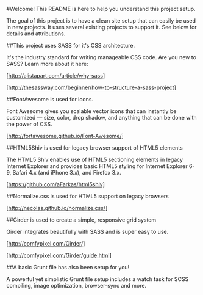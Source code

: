 #Welcome! This README is here to help you understand this project setup.

The goal of this project is to have a clean site setup that can easily be used in new projects. It uses several existing projects to support it. See below for details and attributions.

##This project uses SASS for it's CSS architecture. 

It's the industry standard for writing manageable CSS code. Are you new to SASS? Learn more about it here:

[http://alistapart.com/article/why-sass]

[http://thesassway.com/beginner/how-to-structure-a-sass-project]

##FontAwesome is used for icons.

Font Awesome gives you scalable vector icons that can instantly be customized — size, color, drop shadow, and anything that can be done with the power of CSS.

[http://fortawesome.github.io/Font-Awesome/]

##HTML5Shiv is used for legacy browser support of HTML5 elements

The HTML5 Shiv enables use of HTML5 sectioning elements in legacy Internet Explorer and provides basic HTML5 styling for Internet Explorer 6-9, Safari 4.x (and iPhone 3.x), and Firefox 3.x.

[https://github.com/aFarkas/html5shiv]

##Normalize.css is used for HTML5 support on legacy browsers

[http://necolas.github.io/normalize.css/]

##Girder is used to create a simple, responsive grid system

Girder integrates beautifully with SASS and is super easy to use.

[http://comfypixel.com/Girder/]

[http://comfypixel.com/Girder/guide.html]

##A basic Grunt file has also been setup for you!

A powerful yet simplistic Grunt file setup includes a watch task for SCSS compiling, image optimization, browser-sync and more.
